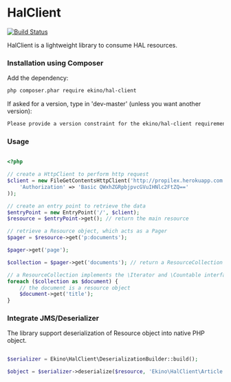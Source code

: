 HalClient
=========

[![Build Status](https://secure.travis-ci.org/ekino/hal-client.png)](https://secure.travis-ci.org/#!/ekino/hal-client)

HalClient is a lightweight library to consume HAL resources.

### Installation using Composer

Add the dependency:

```bash
php composer.phar require ekino/hal-client
```

If asked for a version, type in 'dev-master' (unless you want another version):

```bash
Please provide a version constraint for the ekino/hal-client requirement: dev-master
```

### Usage

```php

<?php

// create a HttpClient to perform http request
$client = new FileGetContentsHttpClient('http://propilex.herokuapp.com', array(
    'Authorization' => 'Basic QWxhZGRpbjpvcGVuIHNlc2FtZQ=='
));

// create an entry point to retrieve the data
$entryPoint = new EntryPoint('/', $client);
$resource = $entryPoint->get(); // return the main resource

// retrieve a Resource object, which acts as a Pager
$pager = $resource->get('p:documents');

$pager->get('page');

$collection = $pager->get('documents'); // return a ResourceCollection

// a ResourceCollection implements the \Iterator and \Countable interface
foreach ($collection as $document) {
    // the document is a resource object
    $document->get('title');
}

```


### Integrate JMS/Deserializer

The library support deserialization of Resource object into native PHP object.

```php

$serializer = Ekino\HalClient\DeserializationBuilder::build();

$object = $serializer->deserialize($resource, 'Ekino\HalClient\Article', 'hal');

```